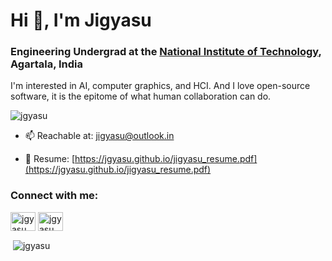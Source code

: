 <h1>Hi 👋, I'm Jigyasu</h1>
<h3>Engineering Undergrad at the <a href="https://en.wikipedia.org/wiki/National_Institutes_of_Technology_(India)" target="_blank" rel="noreferrer"> National Institute of Technology</a>, Agartala, India</h3>

<p> I'm interested in AI, computer graphics, and HCI. And I love open-source software, it is the epitome of what human collaboration can do.</p>

<p align="left"> <img src="https://komarev.com/ghpvc/?username=jgyasu&label=Profile%20views&color=0e75b6&style=flat" alt="jgyasu" /> </p>

- 📫 Reachable at: jigyasu@outlook.in

- 📄 Resume: [https://jgyasu.github.io/jigyasu_resume.pdf](https://jgyasu.github.io/jigyasu_resume.pdf)

<h3 align="left">Connect with me:</h3>
<p align="left">
<a href="https://linkedin.com/in/jgyasu" target="blank"><img align="center" src="https://raw.githubusercontent.com/rahuldkjain/github-profile-readme-generator/master/src/images/icons/Social/linked-in-alt.svg" alt="jgyasu" height="30" width="40" /></a>
<a href="https://kaggle.com/jgyasu" target="blank"><img align="center" src="https://raw.githubusercontent.com/rahuldkjain/github-profile-readme-generator/master/src/images/icons/Social/kaggle.svg" alt="jgyasu" height="30" width="40" /></a>
</p>

<p>&nbsp;<img align="center" src="https://github-readme-stats.vercel.app/api?username=jgyasu&show_icons=true&locale=en" alt="jgyasu" /></p>
